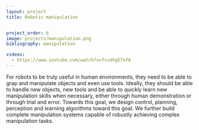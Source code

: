 ```yaml
---
layout: project
title: Robotic manipulation


project_order: 6
image: projects/manipulation.png
bibliography: manipulation

videos:
  - https://www.youtube.com/watch?v=fcvdVgE7of0
---
```


For robots to be truly useful in human environments, they need to be able to grap and manipulate objects and even use tools. Ideally, they should be able to handle
new objects, new tools and be able to quickly learn new manipulation skills
when necessary, either through human demonstration or through trial and error.
Towards this goal, we design control, planning, perception and learning algorithms toward this goal.
We further build complete manipulation systems capable of robustly achieving complex manipulation tasks.
<br><br><br>